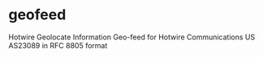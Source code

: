 # geofeed
Hotwire Geolocate Information
Geo-feed for Hotwire Communications US AS23089 in RFC 8805 format
